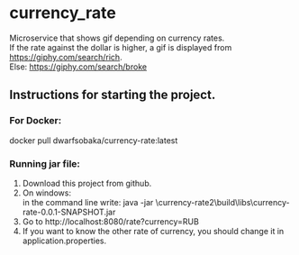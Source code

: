 # currency_rate
Microservice that shows gif depending on currency rates.
<br>If the rate against the dollar is higher, a gif is displayed from https://giphy.com/search/rich. 
<br>Else: https://giphy.com/search/broke

<H2>Instructions for starting the project.</H2>

<H3>For Docker:</H3>
docker pull dwarfsobaka/currency-rate:latest
<H3>Running jar file:</H3>
<ol><li>Download this project from github.</li>
<li>On windows: 
  <br>in the command line write:  java -jar <Your_directory_Name>\currency-rate2\build\libs\currency-rate-0.0.1-SNAPSHOT.jar</li> 
<li>Go to http://localhost:8080/rate?currency=RUB</li>
<li>If you want to know the other rate of currency, you should change it in application.properties.</li>
  </ol>
